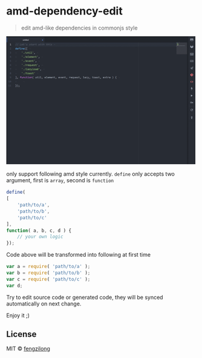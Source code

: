 # amd-dependency-edit

> edit amd-like dependencies in commonjs style

<img src="https://github.com/fengzilong/atom-amd-dependency-edit/blob/master/screenshot.gif?raw=true" alt="screenshot" width="500">

only support following amd style currently.
`define` only accepts two argument, first is `array`, second is `function`

```js
define(
[
	'path/to/a',
	'path/to/b',
	'path/to/c'
],
function( a, b, c, d ) {
	// your own logic
});
```

Code above will be transformed into following at first time

```js
var a = require( 'path/to/a' );
var b = require( 'path/to/b' );
var c = require( 'path/to/c' );
var d;
```

Try to edit source code or generated code, they will be synced automatically on next change.

Enjoy it ;)

## License

MIT &copy; [fengzilong](https://github.com/fengzilong)
